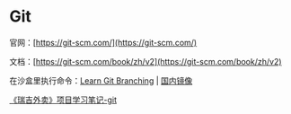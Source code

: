 # Git

官网：[https://git-scm.com/](https://git-scm.com/)

文档：[https://git-scm.com/book/zh/v2](https://git-scm.com/book/zh/v2)

在沙盒里执行命令：[Learn Git Branching](https://learngitbranching.js.org/?locale=zh_CN) | [国内镜像](https://oschina.gitee.io/learn-git-branching/)

[《瑞吉外卖》项目学习笔记-git](/blog/git/index.md)
